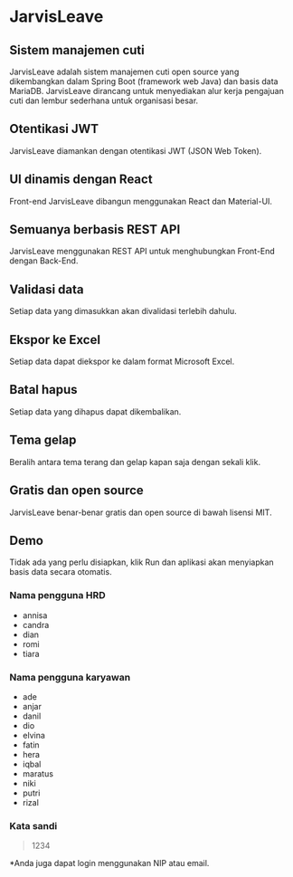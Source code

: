 # JarvisLeave

## Sistem manajemen cuti
JarvisLeave adalah sistem manajemen cuti open source yang dikembangkan dalam Spring Boot (framework web Java) dan basis data MariaDB.
JarvisLeave dirancang untuk menyediakan alur kerja pengajuan cuti dan lembur sederhana untuk organisasi besar.

## Otentikasi JWT
JarvisLeave diamankan dengan otentikasi JWT (JSON Web Token).

## UI dinamis dengan React
Front-end JarvisLeave dibangun menggunakan React dan Material-UI.

## Semuanya berbasis REST API
JarvisLeave menggunakan REST API untuk menghubungkan Front-End dengan Back-End.

## Validasi data
Setiap data yang dimasukkan akan divalidasi terlebih dahulu.

## Ekspor ke Excel
Setiap data dapat diekspor ke dalam format Microsoft Excel.

## Batal hapus
Setiap data yang dihapus dapat dikembalikan.

## Tema gelap
Beralih antara tema terang dan gelap kapan saja dengan sekali klik.

## Gratis dan open source
JarvisLeave benar-benar gratis dan open source di bawah lisensi MIT.

## Demo
Tidak ada yang perlu disiapkan, klik Run dan aplikasi akan menyiapkan basis data secara otomatis.
### Nama pengguna HRD
- annisa
- candra
- dian
- romi
- tiara
### Nama pengguna karyawan
- ade
- anjar
- danil
- dio
- elvina
- fatin
- hera
- iqbal
- maratus
- niki
- putri
- rizal
### Kata sandi
> 1234

*Anda juga dapat login menggunakan NIP atau email.
